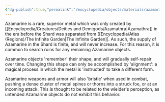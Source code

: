 ```yaml
---
{"dg-publish":true,"permalink":"/encyclopedia/objects/materials/azamarine/"}
---
```


Azamarine is a rare, superior metal which was only created by [[Encyclopedia/Creatures/Deities and Demigods/Azamathra\|Azamathra]] in the era before the Shard was separated from [[Encyclopedia/Atlas (Regions)/The Infinite Garden\|The Infinite Garden]]. As such, the supply of Azamarine in the Shard is finite, and will never increase. For this reason, it is common to search ruins for any remaining Azamarine objects.

Azamarine objects 'remember' their shape, and will gradually self-repair over time. Changing this shape can only be accomplished by 'alignment': a magical process in which the metal is 'instructed' to take a different form.

Azamarine weapons and armor will also 'bristle' when used in combat, pushing a dense cluster of metal spines or thorns into a struck foe, or at an incoming attack. This is thought to be related to the wielder's perception, as untended Azamarine objects do not exhibit this behavior.